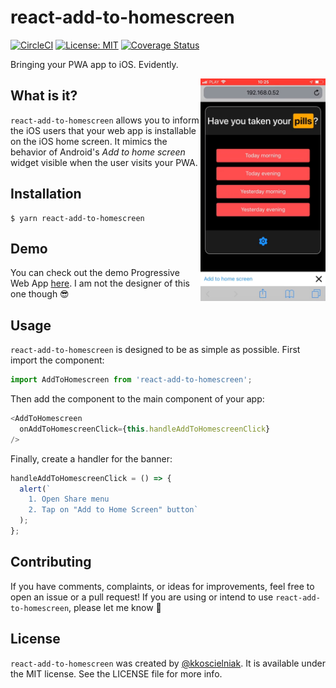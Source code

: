 # react-add-to-homescreen
[![CircleCI](https://circleci.com/gh/kkoscielniak/react-add-to-homescreen/tree/master.svg?style=svg)](https://circleci.com/gh/kkoscielniak/react-add-to-homescreen/tree/master) [![License: MIT](https://img.shields.io/badge/License-MIT-yellow.svg)](https://opensource.org/licenses/MIT) [![Coverage Status](https://coveralls.io/repos/github/kkoscielniak/react-add-to-homescreen/badge.svg?branch=master)](https://coveralls.io/github/kkoscielniak/react-add-to-homescreen?branch=master)

Bringing your PWA app to iOS. Evidently.

<img src="screenshot.png" align="right" title="Screenshot" width="200px">

## What is it? 
`react-add-to-homescreen` allows you to inform the iOS users that your web app is installable on the iOS home screen. It mimics the behavior of Android's *Add to home screen* widget visible when the user visits your PWA.

## Installation
```shell
$ yarn react-add-to-homescreen
```

## Demo
You can check out the demo Progressive Web App [here](https://pills-pwa.netlify.com/). I am not the designer of this one though 😎

## Usage
`react-add-to-homescreen` is designed to be as simple as possible. First import the component:
```javascript
import AddToHomescreen from 'react-add-to-homescreen';
```

Then add the component to the main component of your app:
```js
<AddToHomescreen
  onAddToHomescreenClick={this.handleAddToHomescreenClick}
/>
```

Finally, create a handler for the banner:
```js
handleAddToHomescreenClick = () => {
  alert(`
    1. Open Share menu
    2. Tap on "Add to Home Screen" button`
  );
};
```

## Contributing
If you have comments, complaints, or ideas for improvements, feel free to open an issue or a pull request! If you are using or intend to use `react-add-to-homescreen`, please let me know 🙂

## License
`react-add-to-homescreen` was created by [@kkoscielniak](https://github.com/kkoscielniak). It is available under the MIT license. See the LICENSE file for more info.
